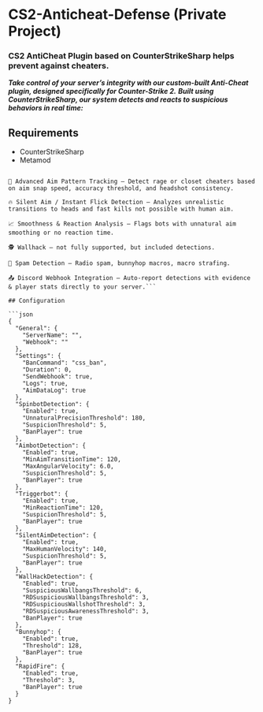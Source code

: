 # CS2-Anticheat-Defense (Private Project)

### CS2 AntiCheat Plugin based on CounterStrikeSharp helps prevent against cheaters.

***Take control of your server’s integrity with our custom-built Anti-Cheat plugin, designed specifically for Counter-Strike 2.***
***Built using CounterStrikeSharp, our system detects and reacts to suspicious behaviors in real time:***

## Requirements

- CounterStrikeSharp
- Metamod


```🎯 Aimbot Detection – Flick speed, angular velocity, crosshair lock, silent aim, triggerbot patterns.

🧠 Advanced Aim Pattern Tracking – Detect rage or closet cheaters based on aim snap speed, accuracy threshold, and headshot consistency.

🔥 Silent Aim / Instant Flick Detection – Analyzes unrealistic transitions to heads and fast kills not possible with human aim.

📈 Smoothness & Reaction Analysis – Flags bots with unnatural aim smoothing or no reaction time.

🕵️ Wallhack – not fully supported, but included detections.

📢 Spam Detection – Radio spam, bunnyhop macros, macro strafing.

📤 Discord Webhook Integration – Auto-report detections with evidence & player stats directly to your server.```

## Configuration

```json
{
  "General": {
    "ServerName": "",
    "Webhook": ""
  },
  "Settings": {
    "BanCommand": "css_ban",
    "Duration": 0,
    "SendWebhook": true,
    "Logs": true,
    "AimDataLog": true
  },
  "SpinbotDetection": {
    "Enabled": true,
    "UnnaturalPrecisionThreshold": 180,
    "SuspicionThreshold": 5,
    "BanPlayer": true
  },
  "AimbotDetection": {
    "Enabled": true,
    "MinAimTransitionTime": 120,
    "MaxAngularVelocity": 6.0,
    "SuspicionThreshold": 5,
    "BanPlayer": true
  },
  "Triggerbot": {
    "Enabled": true,
    "MinReactionTime": 120,
    "SuspicionThreshold": 5,
    "BanPlayer": true
  },
  "SilentAimDetection": {
    "Enabled": true,
    "MaxHumanVelocity": 140,
    "SuspicionThreshold": 5,
    "BanPlayer": true
  },
  "WallHackDetection": {
    "Enabled": true,
    "SuspiciousWallbangsThreshold": 6,
    "RDSuspiciousWallbangsThreshold": 3,
    "RDSuspiciousWallshotThreshold": 3,
    "RDSuspiciousAwarenessThreshold": 3,
    "BanPlayer": true
  },
  "Bunnyhop": {
    "Enabled": true,
    "Threshold": 128,
    "BanPlayer": true
  },
  "RapidFire": {
    "Enabled": true,
    "Threshold": 3,
    "BanPlayer": true
  }
}
```



